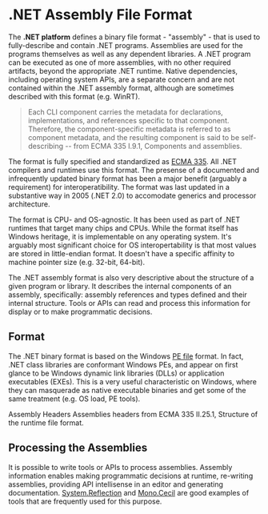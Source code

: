 .NET Assembly File Format
=========================

The **.NET platform** defines a binary file format - "assembly" - that is used to fully-describe and contain .NET programs.
Assemblies are used for the programs themselves as well as any dependent libraries.
A .NET program can be executed as one of more assemblies, with no other required artifacts, beyond the appropriate .NET runtime.
Native dependencies, including operating system APIs, are a separate concern and are not contained within the .NET assembly format, although are sometimes described with this format (e.g. WinRT).

> Each CLI component carries the metadata for declarations, implementations, and references specific to that component.
> Therefore, the component-specific metadata is referred to as component metadata, and the resulting component is said to be self-describing -- from ECMA 335 I.9.1, Components and assemblies.

The format is fully specified and standardized as [ECMA 335](dotnet-standards.md).
All .NET compilers and runtimes use this format.
The presense of a documented and infrequently updated binary format has been a major benefit (arguably a requirement) for interoperatibility.
The format was last updated in a substantive way in 2005 (.NET 2.0) to accomodate generics and processor architecture.

The format is CPU- and OS-agnostic.
It has been used as part of .NET runtimes that target many chips and CPUs.
While the format itself has Windows heritage, it is implementable on any operating system.
It's arguably most significant choice for OS interopertability is that most values are stored in little-endian format.
It doesn't have a specific affinity to machine pointer size (e.g. 32-bit, 64-bit).

The .NET assembly format is also very descriptive about the structure of a given program or library.
It describes the internal components of an assembly, specifically: assembly references and types defined and their internal structure.
Tools or APIs can read and process this information for display or to make programmatic decisions.

Format
------

The .NET binary format is based on the Windows [PE file](http://en.wikipedia.org/wiki/Portable_Executable) format.
In fact, .NET class libraries are conformant Windows PEs, and appear on first glance to be Windows dynamic link libraries (DLLs) or application executables (EXEs).
This is a very useful characteristic on Windows, where they can masquerade as native executable binaries and get some of the same treatment (e.g. OS load, PE tools).

Assembly Headers Assemblies headers from ECMA 335 II.25.1, Structure of the runtime file format.

Processing the Assemblies
-------------------------

It is possible to write tools or APIs to process assemblies.
Assembly information enables making programmatic decisions at runtime, re-writing assemblies, providing API intellisense in an editor and generating documentation.
[System.Reflection](https://msdn.microsoft.com/library/system.reflection.aspx) and [Mono.Cecil](http://www.mono-project.com/docs/tools+libraries/libraries/Mono.Cecil/) are good examples of tools that are frequently used for this purpose.
